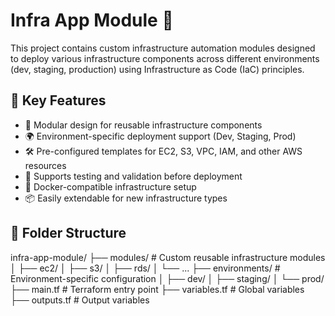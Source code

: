 # Infra App Module 🚀

This project contains custom infrastructure automation modules designed to deploy various infrastructure components across different environments (dev, staging, production) using Infrastructure as Code (IaC) principles.

## 🧩 Key Features

- 🔧 Modular design for reusable infrastructure components
- 🌍 Environment-specific deployment support (Dev, Staging, Prod)
- 🛠️ Pre-configured templates for EC2, S3, VPC, IAM, and other AWS resources
- 🧪 Supports testing and validation before deployment
- 🐳 Docker-compatible infrastructure setup
- 📦 Easily extendable for new infrastructure types

## 📁 Folder Structure

infra-app-module/
├── modules/ # Custom reusable infrastructure modules
│ ├── ec2/
│ ├── s3/
│ ├── rds/
│ └── ...
├── environments/ # Environment-specific configuration
│ ├── dev/
│ ├── staging/
│ └── prod/
├── main.tf # Terraform entry point
├── variables.tf # Global variables
├── outputs.tf # Output variables
